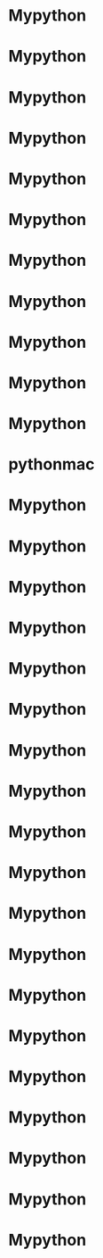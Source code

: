 # Mypython
# Mypython
# Mypython
# Mypython
# Mypython
# Mypython
# Mypython
# Mypython
# Mypython
# Mypython
# Mypython
# pythonmac
# Mypython
# Mypython
# Mypython
# Mypython
# Mypython
# Mypython
# Mypython
# Mypython
# Mypython
# Mypython
# Mypython
# Mypython
# Mypython
# Mypython
# Mypython
# Mypython
# Mypython
# Mypython
# Mypython
